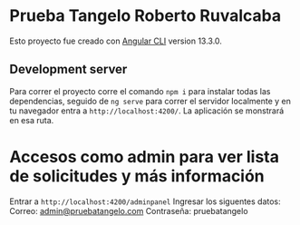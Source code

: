 # Prueba Tangelo Roberto Ruvalcaba

Esto proyecto fue creado con [Angular CLI](https://github.com/angular/angular-cli) version 13.3.0.

## Development server
Para correr el proyecto corre el comando `npm i` para instalar todas las dependencias, seguido de
`ng serve` para correr el servidor localmente y en tu navegador entra a `http://localhost:4200/`. La aplicación se monstrará en esa ruta.

# Accesos como admin para ver lista de solicitudes y más información

Entrar a `http://localhost:4200/adminpanel`
Ingresar los siguentes datos: 
Correo: admin@pruebatangelo.com
Contraseña: pruebatangelo


